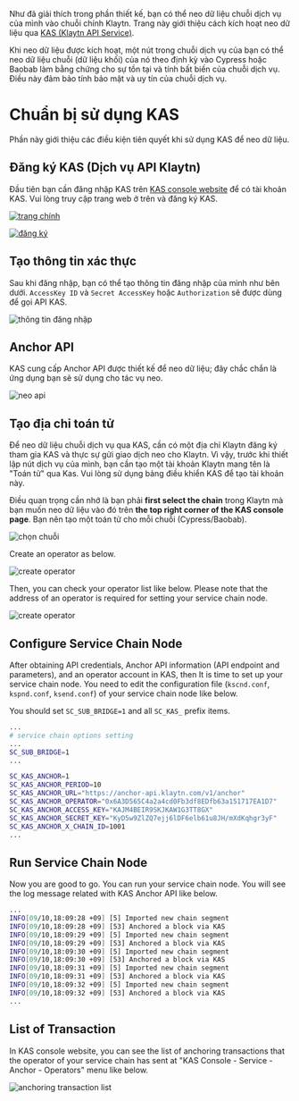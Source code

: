 Như đã giải thích trong phần thiết kế, bạn có thể neo dữ liệu chuỗi dịch vụ của mình vào chuỗi chính Klaytn. Trang này giới thiệu cách kích hoạt neo dữ liệu qua [KAS (Klaytn API Service)](https://www.klaytnapi.com).

Khi neo dữ liệu được kích hoạt, một nút trong chuỗi dịch vụ của bạn có thể neo dữ liệu chuỗi (dữ liệu khối) của nó theo định kỳ vào Cypress hoặc Baobab làm bằng chứng cho sự tồn tại và tính bất biến của chuỗi dịch vụ. Điều này đảm bảo tính bảo mật và uy tín của chuỗi dịch vụ.

# Chuẩn bị sử dụng KAS <a id="preparation-with-kas"></a>
Phần này giới thiệu các điều kiện tiên quyết khi sử dụng KAS để neo dữ liệu.

## Đăng ký KAS (Dịch vụ API Klaytn) <a id="sign-up-kas"></a>
Đầu tiên bạn cần đăng nhập KAS trên [KAS console website](https://www.klaytnapi.com) để có tài khoản KAS. Vui lòng truy cập trang web ở trên và đăng ký KAS.

[![trang chính](../images/kas-main-en.png)](https://www.klaytnapi.com)

[![đăng ký](../images/kas-signup-en.png)](https://www.klaytnapi.com)

## Tạo thông tin xác thực <a id="check-credential"></a>
Sau khi đăng nhập, bạn có thể tạo thông tin đăng nhập của mình như bên dưới. `AccessKey ID` và `Secret AccessKey` hoặc `Authorization` sẽ được dùng để gọi API KAS.

![thông tin đăng nhập](../images/kas-credential-en.png)

## Anchor API <a id="anchor-api"></a>
KAS cung cấp Anchor API được thiết kế để neo dữ liệu; đây chắc chắn là ứng dụng bạn sẽ sử dụng cho tác vụ neo.

![neo api](../images/kas-anchor-api-en.png)

## Tạo địa chỉ toán tử <a id="create-kas-credential"></a>
Để neo dữ liệu chuỗi dịch vụ qua KAS, cần có một địa chỉ Klaytn đăng ký tham gia KAS và thực sự gửi giao dịch neo cho Klaytn. Vì vậy, trước khi thiết lập nút dịch vụ của mình, bạn cần tạo một tài khoản Klaytn mang tên là "Toán tử" qua Kas. Vui lòng sử dụng bảng điều khiển KAS để tạo tài khoản này.

Điều quan trọng cần nhớ là bạn phải **first select the chain** trong Klaytn mà bạn muốn neo dữ liệu vào đó trên **the top right corner of the KAS console page**. Bạn nên tạo một toán tử cho mỗi chuỗi (Cypress/Baobab).



![chọn chuỗi](../images/kas-select-chain-en.png)

Create an operator as below.

![create operator](../images/kas-create-operator-en.png)

Then, you can check your operator list like below. Please note that the address of an operator is required for setting your service chain node.

![create operator](../images/kas-operator-list-en.png)

## Configure Service Chain Node <a id="configure-service-chain-node"></a>
After obtaining API credentials, Anchor API information (API endpoint and parameters), and an operator account in KAS, then It is time to set up your service chain node. You need to edit the configuration file (`kscnd.conf`, `kspnd.conf`, `ksend.conf`) of your service chain node like below.

You should set `SC_SUB_BRIDGE=1` and all `SC_KAS_` prefix items.

```bash
...
# service chain options setting
...
SC_SUB_BRIDGE=1
...

SC_KAS_ANCHOR=1                                                         # 1: enable, 0: disable
SC_KAS_ANCHOR_PERIOD=10                                                 # Anchoring block period
SC_KAS_ANCHOR_URL="https://anchor-api.klaytn.com/v1/anchor"             # Anchor API URL
SC_KAS_ANCHOR_OPERATOR="0x6A3D565C4a2a4cd0Fb3df8EDfb63a151717EA1D7"     # Operator address
SC_KAS_ANCHOR_ACCESS_KEY="KAJM4BEIR9SKJKAW1G3TT8GX"                     # Credential Access key
SC_KAS_ANCHOR_SECRET_KEY="KyD5w9ZlZQ7ejj6lDF6elb61u8JH/mXdKqhgr3yF"     # Credential Secret key
SC_KAS_ANCHOR_X_CHAIN_ID=1001                                           # Cypress: 8217, Baobab: 1001
...
```

## Run Service Chain Node <a id="run-service-chain-node"></a>
Now you are good to go. You can run your service chain node. You will see the log message related with KAS Anchor API like below.

```bash
...
INFO[09/10,18:09:28 +09] [5] Imported new chain segment                number=86495 hash=5a20d6…cbca1b blocks=1  txs=3 elapsed=2.387ms  trieDBSize=5.10kB mgas=0.063 mgasps=26.383
INFO[09/10,18:09:28 +09] [53] Anchored a block via KAS                  blkNum=86495
INFO[09/10,18:09:29 +09] [5] Imported new chain segment                number=86496 hash=8897bc…4ea7e7 blocks=1  txs=3 elapsed=2.158ms  trieDBSize=5.10kB mgas=0.063 mgasps=29.188
INFO[09/10,18:09:29 +09] [53] Anchored a block via KAS                  blkNum=86496
INFO[09/10,18:09:30 +09] [5] Imported new chain segment                number=86497 hash=44b319…7d4247 blocks=1  txs=3 elapsed=2.346ms  trieDBSize=5.43kB mgas=0.063 mgasps=26.848
INFO[09/10,18:09:30 +09] [53] Anchored a block via KAS                  blkNum=86497
INFO[09/10,18:09:31 +09] [5] Imported new chain segment                number=86498 hash=0b98ba…73d654 blocks=1  txs=3 elapsed=2.235ms  trieDBSize=5.61kB mgas=0.063 mgasps=28.186
INFO[09/10,18:09:31 +09] [53] Anchored a block via KAS                  blkNum=86498
INFO[09/10,18:09:32 +09] [5] Imported new chain segment                number=86499 hash=4f01ab…3bc334 blocks=1  txs=3 elapsed=3.319ms  trieDBSize=5.61kB mgas=0.063 mgasps=18.977
INFO[09/10,18:09:32 +09] [53] Anchored a block via KAS                  blkNum=86499
...
```

## List of Transaction <a id="list-of-transaction"></a>
In KAS console website, you can see the list of anchoring transactions that the operator of your service chain has sent at "KAS Console - Service - Anchor - Operators" menu like below.

![anchoring transaction list](../images/kas-tx-list-en.png)
